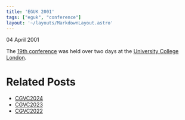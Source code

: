 ```yaml
---
title: 'EGUK 2001'
tags: ["eguk", "conference"]
layout: '~/layouts/MarkdownLayout.astro'
---
```


04 April 2001

The [19th conference](http://www.eguk.org.uk/UCL01) was held over two days at the [University College London](https://www.ucl.ac.uk/).

# Related Posts
-  [CGVC2024](CGVC2024)
-  [CGVC2023](CGVC2023)
-  [CGVC2022](CGVC2022)